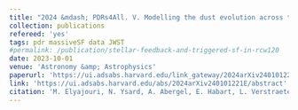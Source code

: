 ```yaml
---
title: "2024 &mdash; PDRs4All. V. Modelling the dust evolution across the illuminated edge of the Orion Bar"
collection: publications
refereed: 'yes'
tags: pdr massiveSF data JWST
#permalink: /publication/stellar-feedback-and-triggered-sf-in-rcw120
date: 2023-10-01
venue: 'Astronomy &amp; Astrophysics'
paperurl: 'https://ui.adsabs.harvard.edu/link_gateway/2024arXiv240101221E/EPRINT_PDF'
link: 'https://ui.adsabs.harvard.edu/abs/2024arXiv240101221E/abstract'
citation: 'M. Elyajouri, N. Ysard, A. Abergel, E. Habart, L. Verstraete, A. Jones, M. Juvela, T. Schirmer, R. Meshaka, E. Dartois, J. Lebourlot, G. Rouille, T. Onaka, E. Peeters, O. Berne, F. Alarcon, J. Bernard-Salas, M. Buragohain, J. Cami, A. Canin, R. Chown, K. Demyk, K. Gordon, O. Kannavou, M. Kirsanova, S. Madden, R. Paladini, Y. Pendleton, F. Salama, I. Schroetter, A. Sidhu, M. Rollig, B. Trahin, D. Van De Putte, 2024, accepted by Astronomy & Astrophysics'
---
```

